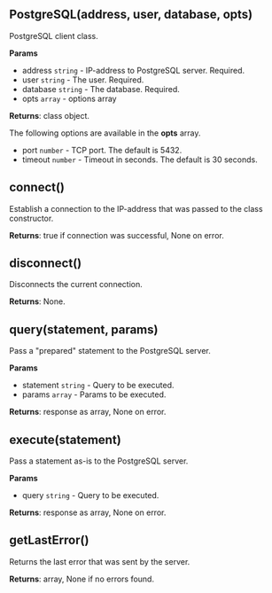 ## PostgreSQL(address, user, database, opts)
PostgreSQL client class.

**Params**

- address `string` - IP-address to PostgreSQL server. Required.
- user `string` - The user. Required.
- database `string` - The database. Required.
- opts `array` - options array

**Returns**: class object.

The following options are available in the **opts** array.

- port `number` - TCP port. The default is 5432.
- timeout `number` - Timeout in seconds. The default is 30 seconds.

## connect()
Establish a connection to the IP-address that was passed to the class constructor.

**Returns**: true if connection was successful, None on error.

## disconnect()
Disconnects the current connection.

**Returns**: None.

## query(statement, params)
Pass a "prepared" statement to the PostgreSQL server.

**Params**

- statement `string` - Query to be executed.
- params `array` - Params to be executed.

**Returns**: response as array, None on error.

## execute(statement)
Pass a statement as-is to the PostgreSQL server.

**Params**

- query `string` - Query to be executed.

**Returns**: response as array, None on error.


## getLastError()
Returns the last error that was sent by the server.

**Returns**: array, None if no errors found.
